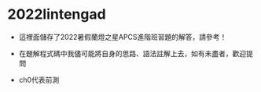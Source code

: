 # 2022lintengad

- 這裡面儲存了2022暑假蘭燈之星APCS進階班習題的解答，請參考！

- 在題解程式碼中我儘可能將自身的思路、語法註解上去，如有未盡者，歡迎提問

- ch0代表前測
